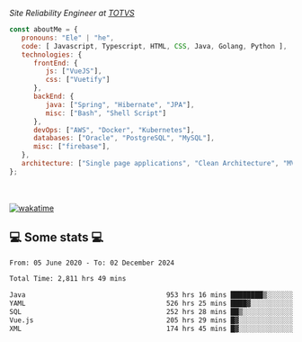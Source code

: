 <p><em>Site Reliability Engineer at <a href="https://www.totvs.com/">TOTVS</a></br>
</em></p>


```javascript
const aboutMe = {
   pronouns: "Ele" | "he",
   code: [ Javascript, Typescript, HTML, CSS, Java, Golang, Python ],
   technologies: {
      frontEnd: {
         js: ["VueJS"],
         css: ["Vuetify"]
      },
      backEnd: {
         java: ["Spring", "Hibernate", "JPA"],
         misc: ["Bash", "Shell Script"]
      },
      devOps: ["AWS", "Docker", "Kubernetes"],
      databases: ["Oracle", "PostgreSQL", "MySQL"],
      misc: ["firebase"],
   },
   architecture: ["Single page applications", "Clean Architecture", "MVC", "Microservices"],
};
```
</br></br>
[![wakatime](https://wakatime.com/badge/user/a3a8ed06-d304-4d6b-bc86-4adc418cdea7.svg)](https://wakatime.com/@a3a8ed06-d304-4d6b-bc86-4adc418cdea7)
<h2>💻 Some stats 💻</h2>

<!--START_SECTION:waka-->

```txt
From: 05 June 2020 - To: 02 December 2024

Total Time: 2,811 hrs 49 mins

Java                                   953 hrs 16 mins ████████▒░░░░░░░░░░░░░░░░   33.90 %
YAML                                   526 hrs 25 mins ████▓░░░░░░░░░░░░░░░░░░░░   18.72 %
SQL                                    252 hrs 28 mins ██▒░░░░░░░░░░░░░░░░░░░░░░   08.98 %
Vue.js                                 205 hrs 29 mins █▓░░░░░░░░░░░░░░░░░░░░░░░   07.31 %
XML                                    174 hrs 45 mins █▓░░░░░░░░░░░░░░░░░░░░░░░   06.22 %
```

<!--END_SECTION:waka-->
